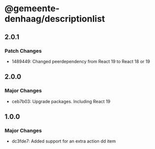 # @gemeente-denhaag/descriptionlist

## 2.0.1

### Patch Changes

- 1489449: Changed peerdependency from React 19 to React 18 or 19

## 2.0.0

### Major Changes

- ceb7b03: Upgrade packages. Including React 19

## 1.0.0

### Major Changes

- dc3fde7: Added support for an extra action dd item
